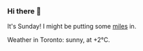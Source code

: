 ### Hi there :wave:

It's Sunday! I might be putting some [miles](https://www.strava.com/athletes/889963) in.

Weather in Toronto: sunny, at +2°C.
